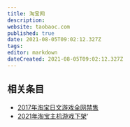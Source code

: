 ```yaml
---
title: 淘宝网
description: 
website: taobaoc.com
published: true
date: 2021-08-05T09:02:12.327Z
tags: 
editor: markdown
dateCreated: 2021-08-05T09:02:12.327Z
---
```


## 相关条目

+ [2017年淘宝日文游戏全网禁售](blocklist/2017年淘宝日文游戏全网禁售.md)
+ [2021年淘宝主机游戏下架](unclear/2021年淘宝主机游戏下架.md)‘
